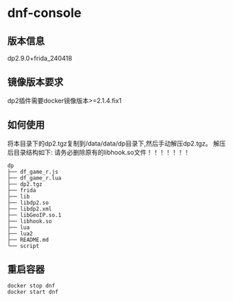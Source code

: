# dnf-console

## 版本信息
dp2.9.0+frida_240418

## 镜像版本要求
dp2插件需要docker镜像版本>=2.1.4.fix1

## 如何使用
将本目录下的dp2.tgz复制到/data/data/dp目录下,然后手动解压dp2.tgz。
解压后目录结构如下:
请务必删除原有的libhook.so文件！！！！！！！
```shell
dp
├── df_game_r.js
├── df_game_r.lua
├── dp2.tgz
├── frida
├── lib
├── libdp2.so
├── libdp2.xml
├── libGeoIP.so.1
├── libhook.so
├── lua
├── lua2
├── README.md
└── script
```

## 重启容器
```shell
docker stop dnf
docker start dnf
```
